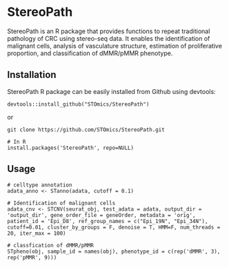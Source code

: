 # StereoPath
StereoPath is an R package that provides functions to repeat traditional pathology of CRC using stereo-seq data. It enables the identification of malignant cells, analysis of vasculature structure, estimation of proliferative proportion, and classification of dMMR/pMMR phenotype.

## Installation

StereoPath R package can be easily installed from Github using devtools:  

```
devtools::install_github("STOmics/StereoPath")
```

or

```
git clone https://github.com/STOmics/StereoPath.git

# In R
install.packages('StereoPath', repo=NULL)
```

## Usage

```
# celltype annotation
adata_anno <- STanno(adata, cutoff = 0.1)

# Identification of malignant cells
adata_cnv <- STCNV(seurat_obj, test_adata = adata, output_dir = 'output_dir', gene_order_file = geneOrder, metadata = 'orig', patient_id = 'Epi_D8', ref_group_names = c("Epi_19N", "Epi_34N"), cutoff=0.01, cluster_by_groups = F, denoise = T, HMM=F, num_threads = 20, iter_max = 100)

# classfication of dMMR/pMMR
STpheno(obj, sample_id = names(obj), phenotype_id = c(rep('dMMR', 3), rep('pMMR', 9)))
```

